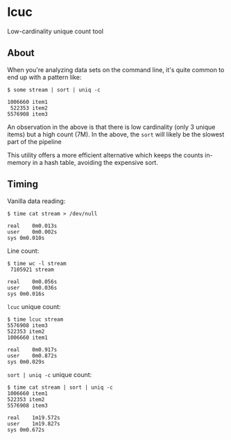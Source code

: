 # lcuc
Low-cardinality unique count tool

## About

When you're analyzing data sets on the command line, it's quite common to end up with a pattern like:

```
$ some stream | sort | uniq -c

1006660 item1
 522353 item2
5576908 item3
```

An observation in the above is that there is low cardinality (only 3 unique items) but a high count (7M).  In the above, the `sort` will likely be the slowest part of the pipeline

This utility offers a more efficient alternative which keeps the counts in-memory in a hash table, avoiding the expensive sort.

## Timing

Vanilla data reading:
```
$ time cat stream > /dev/null

real	0m0.013s
user	0m0.002s
sys	0m0.010s
```

Line count:
```
$ time wc -l stream
 7105921 stream

real	0m0.056s
user	0m0.036s
sys	0m0.016s
```

`lcuc` unique count:
```
$ time lcuc stream
5576908 item3
522353 item2
1006660 item1

real	0m0.917s
user	0m0.872s
sys	0m0.029s
```

`sort | uniq -c` unique count:
```
$ time cat stream | sort | uniq -c
1006660 item1
522353 item2
5576908 item3

real	1m19.572s
user	1m19.827s
sys	0m0.672s
```
